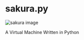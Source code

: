 sakura.py
=========

![sakura image](http://4.bp.blogspot.com/-CxlWLo6x4XM/TcJOPuXgw0I/AAAAAAAAAq0/Vd34MpHgmqU/s1600/sakura.jpg)


A Virtual Machine Written in Python

